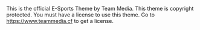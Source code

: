 This is the official E-Sports Theme by Team Media. This theme is copyright protected. You must have a license to use this theme. Go to https://www.teammedia.cf to get a license.
